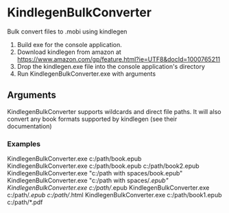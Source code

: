 # KindlegenBulkConverter
Bulk convert files to .mobi using kindlegen


1. Build exe for the console application.
2. Download kindlegen from amazon at https://www.amazon.com/gp/feature.html?ie=UTF8&docId=1000765211
3. Drop the kindlegen.exe file into the console application's directory
4. Run KindlegenBulkConverter.exe with arguments

## Arguments

KindlegenBulkConverter supports wildcards and direct file paths. It will also convert any book formats supported by kindlegen 
(see their documentation)

### Examples

KindlegenBulkConverter.exe c:/path/book.epub
KindlegenBulkConverter.exe c:/path/book.epub c:/path/book2.epub
KindlegenBulkConverter.exe "c:/path with spaces/book.epub"
KindlegenBulkConverter.exe "c:/path with spaces/*.epub"
KindlegenBulkConverter.exe c:/path/*.epub
KindlegenBulkConverter.exe c:/path/*.epub c:/path/*.html
KindlegenBulkConverter.exe c:/path/book1.epub c:/path/*.pdf
